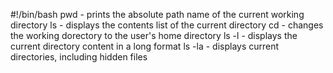#!/bin/bash
pwd - prints the absolute path name of the current working directory
ls - displays the contents list of the current directory
cd - changes the working dorectory to the user's home directory
ls -l - displays the current directory content in a long format
ls -la - displays current directories, including hidden files

